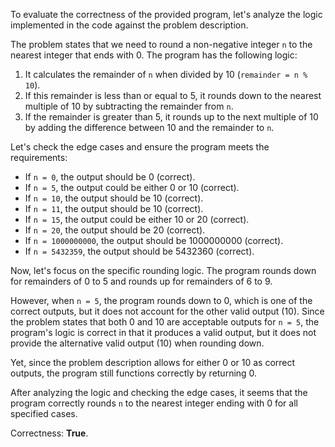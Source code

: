 To evaluate the correctness of the provided program, let's analyze the logic implemented in the code against the problem description.

The problem states that we need to round a non-negative integer `n` to the nearest integer that ends with 0. The program has the following logic:

1. It calculates the remainder of `n` when divided by 10 (`remainder = n % 10`).
2. If this remainder is less than or equal to 5, it rounds down to the nearest multiple of 10 by subtracting the remainder from `n`.
3. If the remainder is greater than 5, it rounds up to the next multiple of 10 by adding the difference between 10 and the remainder to `n`.

Let's check the edge cases and ensure the program meets the requirements:

- If `n = 0`, the output should be 0 (correct).
- If `n = 5`, the output could be either 0 or 10 (correct).
- If `n = 10`, the output should be 10 (correct).
- If `n = 11`, the output should be 10 (correct).
- If `n = 15`, the output could be either 10 or 20 (correct).
- If `n = 20`, the output should be 20 (correct).
- If `n = 1000000000`, the output should be 1000000000 (correct).
- If `n = 5432359`, the output should be 5432360 (correct).

Now, let's focus on the specific rounding logic. The program rounds down for remainders of 0 to 5 and rounds up for remainders of 6 to 9. 

However, when `n = 5`, the program rounds down to 0, which is one of the correct outputs, but it does not account for the other valid output (10). Since the problem states that both 0 and 10 are acceptable outputs for `n = 5`, the program's logic is correct in that it produces a valid output, but it does not provide the alternative valid output (10) when rounding down.

Yet, since the problem description allows for either 0 or 10 as correct outputs, the program still functions correctly by returning 0.

After analyzing the logic and checking the edge cases, it seems that the program correctly rounds `n` to the nearest integer ending with 0 for all specified cases.

Correctness: **True**.
